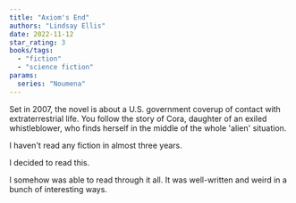 ```yaml
---
title: "Axiom's End"
authors: "Lindsay Ellis"
date: 2022-11-12
star_rating: 3
books/tags:
  - "fiction"
  - "science fiction"
params:
  series: "Noumena"
---
```


Set in 2007, the novel is about a U.S. government coverup of contact with
extraterrestrial life. You follow the story of Cora, daughter of an exiled
whistleblower, who finds herself in the middle of the whole 'alien' situation.

<!--more-->

I haven't read any fiction in almost three years.

I decided to read this.

I somehow was able to read through it all. It was well-written and weird in a
bunch of interesting ways.
